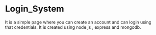 # Login_System
It is a simple page where you can create an account and can login using that credentials.
It is created using node js , express and mongodb.


